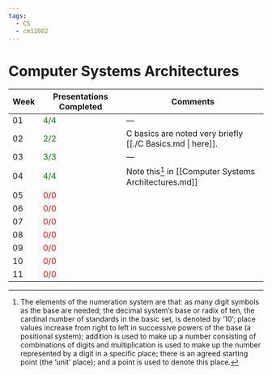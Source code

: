 ```yaml
---
tags:
  - CS
  - cm12002
---
```

# Computer Systems Architectures
| Week |        Presentations Completed        | Comments |
|------|---------------------------------------|----------|
|  01  | <span style="color:green;">4/4</span> |    —     |
|  02  | <span style="color:green;">2/2</span> | C basics are noted very briefly [[./C Basics.md \| here]]. |
|  03  | <span style="color:green;">3/3</span> |    —     |
|  04  | <span style="color:green;">4/4</span> | Note this[^note] in [[Computer Systems Architectures.md]]|
|  05  |  <span style="color:red;">0/0</span>  |          |
|  06  |  <span style="color:red;">0/0</span>  |          |
|  07  |  <span style="color:red;">0/0</span>  |          |
|  08  |  <span style="color:red;">0/0</span>  |          |
|  09  |  <span style="color:red;">0/0</span>  |          |
|  10  |  <span style="color:red;">0/0</span>  |          |
|  11  |  <span style="color:red;">0/0</span>  |          |


[^note]: The elements of the numeration system are that:
as many digit symbols as the base are needed;
the decimal system’s base or radix of ten, the cardinal number of standards in the basic set, is denoted by ‘10’;
place values increase from right to left in successive powers of the base (a positional system);
addition is used to make up a number consisting of combinations of digits and multiplication is used to make up the number represented by a digit in a specific place;
there is an agreed starting point (the ‘unit’ place); and
a point is used to denote this place.
